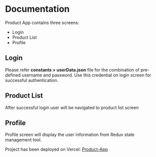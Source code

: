 # Documentation

Product App contains three screens:
* Login
* Product List
* Profile

## Login
Please refer **constants > userData.json** file for the combination of pre-defined username and password. Use this credential on login screen for successful authentication.

## Product List
After successful login user will be navigated to product list screen

## Profile
Profile screen will display the user information from Redux state management tool.

Project has been deployed on Vercel: [Product-App](https://product-list-app-jet.vercel.app](https://product-list-ftzg773cl-kaushiks-projects-9d3f30d5.vercel.app/)https://product-list-ftzg773cl-kaushiks-projects-9d3f30d5.vercel.app/)
